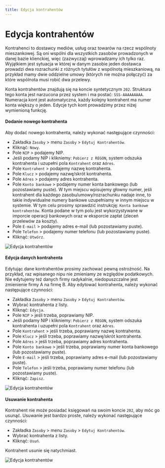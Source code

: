 ```yaml
---
title: Edycja kontrahentów
---
```


# Edycja kontrahentów

Kontrahenci to dostawcy mediów, usług oraz towarów na rzecz wspólnoty mieszankowej. Są oni wspólni dla wszystkich zasobów prowadzonych w danej bazie klienckiej, więc (zazwyczaj) wprowadzamy ich tylko raz. Wyjątkiem jest sytuacja w której w danym zasobie jeden dostawca prowadzi dwa rozrachunki z różnych tytułów z wspólnotą mieszkaniową, na przykład mamy dwie oddzielne umowy (których nie można połączyć) za które wspólnota musi robić dwa przelewy.

Konta kontrahentów znajdują się na koncie syntetycznym `202`. Struktura tego konta jest narzucona przez system i ma postać: `SSS-AAAAAAAAA`. Numeracja kont jest automatyczna, każdy kolejny kontrahent ma numer konta większy o jeden. Edycje tych kont prowadzimy przez niżej wymienioną funkcję.

#### Dodanie nowego kontrahenta

Aby dodać nowego kontrahenta, należy wykonać następujące czynności:

- Zakładka `Zasoby` > menu `Zasoby` > `Edytuj Kontrahentów`.
- Kliknąć: `Nowy`.
- Pole `NIP` > podajemy NIP.
- Jeśli podamy NIP i klikniemy: `Pobierz z REGON`, system odszuka kontrahenta i uzupełni pola `Kontrahent` oraz `Adres`.
- Pole `Kontrahent` > podajemy nazwę kontrahenta.
- Pole `Klucz` > podajemy nazwę/skrót kontrahenta.
- Pole `Adres` > podajemy adres kontrahenta.
- Pole `Konto bankowe` > podajemy numer konta bankowego (lub pozostawiamy puste). W tym miejscu wpisujemy głowny numer, jeśli kontrahent dla każdego zasobu/umowy/rozrachunku nadaje inne, to takie indywidualne numery bankowe uzupełniamy w innym miejscu w systemie. W tym celu prosimy sprawdzić instrukcję: `Konta bankowe kontrahentów`. Konta podane w tym polu jest wykorzystywane w imporcie operacji bankowych oraz w eksporcie zapłat (zleceń przelewów za koszty).
- Pole `E-mail` > podajemy adres e-mail (lub pozostawiamy puste).
- Pole `Telefon` > podajemy numer telefonu (lub pozostawiamy puste).
- Kliknąć: `Utwórz`.

![Edycja kontrahentów](edycjakontahentow2.gif)

#### Edycja danych kontrahenta

Edytując dane kontrahentów prosimy zachować pewną ostrożność. Na przykład, raz wpisanego nipu nie zmieniamy ze względów podatkowych. Nie edytujemy też danych firmy radykalnie, niedopuszczalne jest zmienienie firmy A na firmę B. Aby edytować kontrahenta, należy wykonać następujące czynności:

- Zakładka `Zasoby` > menu `Zasoby` > `Edytuj Kontrahentów`.
- Wybrać kontrahenta z listy.
- Kliknąć: `Edycja`.
- Pole `NIP` > jeśli trzeba, poprawiamy NIP.
- Jeśli podamy NIP i klikniemy: `Pobierz z REGON`, system odszuka kontrahenta i uzupełni pola `Kontrahent` oraz `Adres`.
- Pole `Kontrahent` > jeśli trzeba, poprawiamy nazwę kontrahenta.
- Pole `Klucz` > jeśli trzeba, poprawiamy nazwę/skrót kontrahenta.
- Pole `Adres` > jeśli trzeba, poprawiamy adres kontrahenta.
- Pole `Konto bankowe` > jeśli trzeba, poprawiamy numer konta bankowego (lub pozostawiamy puste).
- Pole `E-mail` > jeśli trzeba, poprawiamy adres e-mail (lub pozostawiamy puste).
- Pole `Telefon` > jeśli trzeba, poprawiamy numer telefonu (lub pozostawiamy puste).
- Kliknąć: `Zapisz`.

![Edycja kontrahentów](edycjakontahentow3.gif)

#### Usuwanie kontrahenta

Kontrahent nie może posiadać księgowań na swoim koncie `202`, aby móc go usunąć. Usuwanie jest bardzo proste, należy wykonać następujące czynności:

- Zakładka `Zasoby` > menu `Zasoby` > `Edytuj Kontrahentów`.
- Wybrać kontrahenta z listy.
- Kliknąć: `Usuń`.

Kontrahent usunie się natychmiast.

![Edycja kontrahentów](edycjakontahentow4.gif)